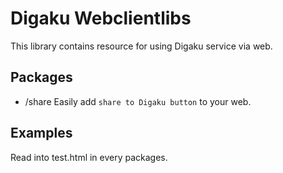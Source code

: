 Digaku Webclientlibs
====================

This library contains resource for using Digaku service via web.

Packages
--------

   * /share
     Easily add `share to Digaku button` to your web.

Examples
--------

Read into test.html in every packages.

